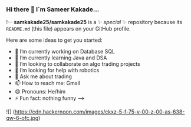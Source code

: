 ### Hi there 👋 I`m Sameer Kakade...
!--
**samkakade25/samkakade25** is a ✨ _special_ ✨ repository because its `README.md` (this file) appears on your GitHub profile.

Here are some ideas to get you started:

- 🔭 I’m currently working on Database SQL
- 🌱 I’m currently learning Java and DSA
- 👯 I’m looking to collaborate on algo trading projects
- 🤔 I’m looking for help with robotics
- 💬 Ask me about trading
- 📫 How to reach me: Gmail
- 😄 Pronouns: He/him
- ⚡ Fun fact: nothing funny
-->

![]
(https://cdn.hackernoon.com/images/ckxz-5-f-75-v-00-z-00-as-638-qw-6-ofc.jpg)
